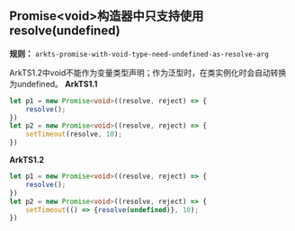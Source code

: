 ## Promise\<void>构造器中只支持使用resolve(undefined)

**规则：** `arkts-promise-with-void-type-need-undefined-as-resolve-arg`

ArkTS1.2中void不能作为变量类型声明；作为泛型时，在类实例化时会自动转换为undefined。
**ArkTS1.1**
```typescript
let p1 = new Promise<void>((resolve, reject) => {
    resolve();
})
let p2 = new Promise<void>((resolve, reject) => {
    setTimeout(resolve, 10);
})
```

**ArkTS1.2**
```typescript
let p1 = new Promise<void>((resolve, reject) => {
    resolve();
})
let p2 = new Promise<void>((resolve, reject) => {
    setTimeout(() => {resolve(undefined)}, 10);
})    
```